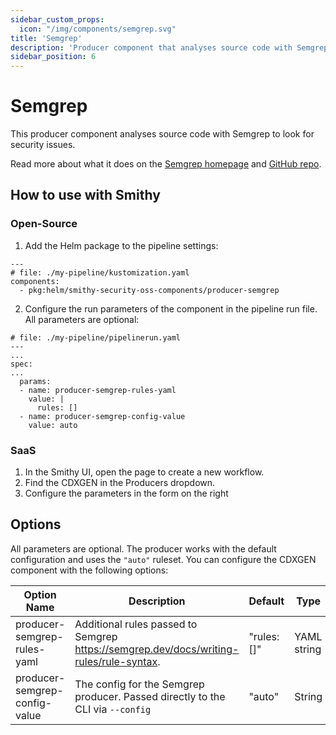 ```yaml
---
sidebar_custom_props:
  icon: "/img/components/semgrep.svg"
title: 'Semgrep'
description: 'Producer component that analyses source code with Semgrep to look for security issues.'
sidebar_position: 6
---
```


# Semgrep

This producer component analyses source code with Semgrep to look for security issues.

Read more about what it does on the [Semgrep homepage](https://semgrep.dev/)
and [GitHub repo](https://github.com/semgrep/semgrep).

## How to use with Smithy

### Open-Source

1. Add the Helm package to the pipeline settings:

```
---
# file: ./my-pipeline/kustomization.yaml
components:
  - pkg:helm/smithy-security-oss-components/producer-semgrep
```

2. Configure the run parameters of the component in the pipeline run file. All parameters are optional:

```
# file: ./my-pipeline/pipelinerun.yaml
---
...
spec:
...
  params:
  - name: producer-semgrep-rules-yaml
    value: |
      rules: []
  - name: producer-semgrep-config-value
    value: auto
```

### SaaS

1. In the Smithy UI, open the page to create a new workflow.
2. Find the CDXGEN in the Producers dropdown.
3. Configure the parameters in the form on the right

## Options

All parameters are optional. The producer works with the default configuration and uses the `"auto"` ruleset.
You can configure the CDXGEN component with the following options:

| Option Name                   | Description                                                                            | Default     | Type        |
|-------------------------------|----------------------------------------------------------------------------------------|-------------|-------------|
| producer-semgrep-rules-yaml   | Additional rules passed to Semgrep https://semgrep.dev/docs/writing-rules/rule-syntax. | "rules: []" | YAML string |
| producer-semgrep-config-value | The config for the Semgrep producer. Passed directly to the CLI via `--config`         | "auto"      | String      |
